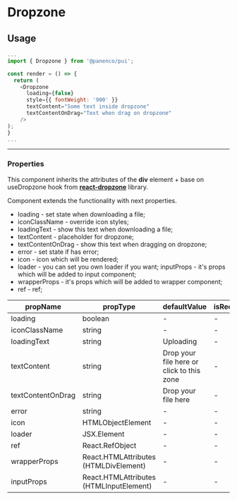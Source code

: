 # Dropzone

## Usage

```js
...
import { Dropzone } from '@panenco/pui';

const render = () => {
  return (
    <Dropzone
      loading={false}
      style={{ fontWeight: '900' }}
      textContent="Some text inside dropzone"
      textContentOnDrag="Text when drag on dropzone"
    />
);
}
...
```

---

### Properties

This component inherits the attributes of the **div** element + base on useDropzone hook from [**react-dropzone**](https://react-dropzone.js.org/) library.

Component extends the functionality with next properties.

- loading - set state when downloading a file;
- iconClassName - override icon styles;
- loadingText - show this text when downloading a file;
- textContent - placeholder for dropzone;
- textContentOnDrag - show this text when dragging on dropzone;
- error - set state if has error;
- icon - icon which will be rendered;
- loader - you can set you own loader if you want;
  inputProps - it's props which will be added to input component;
- wrapperProps - it's props which will be added to wrapper component;
- ref - ref;

| propName          | propType                                | defaultValue                              | isRequired |
| ----------------- | --------------------------------------- | ----------------------------------------- | ---------- |
| loading           | boolean                                 | -                                         | -          |
| iconClassName     | string                                  | -                                         | -          |
| loadingText       | string                                  | Uploading                                 | -          |
| textContent       | string                                  | Drop your file here or click to this zone | -          |
| textContentOnDrag | string                                  | Drop your file here                       | -          |
| error             | string                                  | -                                         | -          |
| icon              | HTMLObjectElement                       | -                                         | -          |
| loader            | JSX.Element                             | -                                         | -          |
| ref               | React.RefObject                         | -                                         | -          |
| wrapperProps      | React.HTMLAttributes (HTMLDivElement)   | -                                         | -          |
| inputProps        | React.HTMLAttributes (HTMLInputElement) | -                                         | -          |

